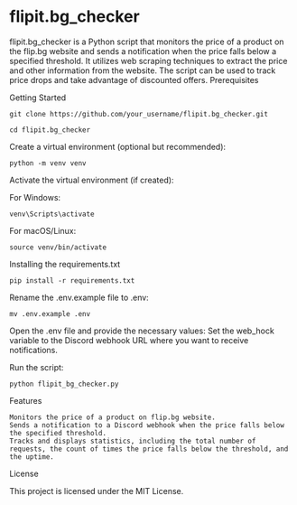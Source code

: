 # flipit.bg_checker

flipit.bg_checker is a Python script that monitors the price of a product on the flip.bg website and sends a notification when the price falls below a specified threshold. It utilizes web scraping techniques to extract the price and other information from the website. The script can be used to track price drops and take advantage of discounted offers.
Prerequisites

Getting Started

    git clone https://github.com/your_username/flipit.bg_checker.git

    cd flipit.bg_checker

Create a virtual environment (optional but recommended):

    python -m venv venv

Activate the virtual environment (if created):

For Windows:

    venv\Scripts\activate

For macOS/Linux:

    source venv/bin/activate

Installing the requirements.txt

    pip install -r requirements.txt

Rename the .env.example file to .env:

    mv .env.example .env

Open the .env file and provide the necessary values:
Set the web_hock variable to the Discord webhook URL where you want to receive notifications.

Run the script:

    python flipit_bg_checker.py
    
Features

    Monitors the price of a product on flip.bg website.
    Sends a notification to a Discord webhook when the price falls below the specified threshold.
    Tracks and displays statistics, including the total number of requests, the count of times the price falls below the threshold, and the uptime.

License

This project is licensed under the MIT License.
